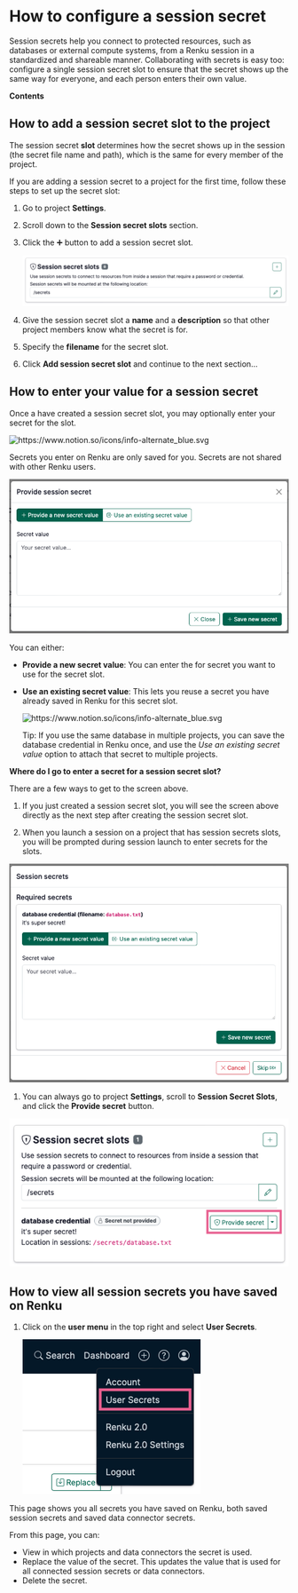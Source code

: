# How to configure a session secret

Session secrets help you connect to protected resources, such as databases or external compute systems, from a Renku session in a standardized and shareable manner. Collaborating with secrets is easy too: configure a single session secret slot to ensure that the secret shows up the same way for everyone, and each person enters their own value.

**Contents**

## **How to add a session secret slot to the project**

The session secret **slot** determines how the secret shows up in the session (the secret file name and path), which is the same for every member of the project.

If you are adding a session secret to a project for the first time, follow these steps to set up the secret slot:

1. Go to project **Settings**.
2. Scroll down to the **Session secret slots** section.
3. Click the ➕ button to add a session secret slot.
    
    ![image.png](./configure-session-secret-10.png)
    
4. Give the session secret slot a **name** and a **description** so that other project members know what the secret is for.
5. Specify the **filename** for the secret slot.
6. Click **Add session secret slot** and continue to the next section…

## How to enter your value for a session secret

Once a have created a session secret slot, you may optionally enter your secret for the slot.

<aside>
<img src="https://www.notion.so/icons/info-alternate_blue.svg" alt="https://www.notion.so/icons/info-alternate_blue.svg" width="40px" />

Secrets you enter on Renku are only saved for you. Secrets are not shared with other Renku users.

</aside>

![image.png](./configure-session-secret-20.png)

You can either:

- **Provide a new secret value**: You can enter the for secret you want to use for the secret slot.
- **Use an existing secret value**: This lets you reuse a secret you have already saved in Renku for this secret slot.
    
    <aside>
    <img src="https://www.notion.so/icons/info-alternate_blue.svg" alt="https://www.notion.so/icons/info-alternate_blue.svg" width="40px" />
    
    Tip: If you use the same database in multiple projects, you can save the database credential in Renku once, and use the *Use an existing secret value* option to attach that secret to multiple projects.
    
    </aside>
    

**Where do I go to enter a secret for a session secret slot?**

There are a few ways to get to the screen above.

1. If you just created a session secret slot, you will see the screen above directly as the next step after creating the session secret slot.

1. When you launch a session on a project that has session secrets slots, you will be prompted during session launch to enter secrets for the slots.

![image.png](./configure-session-secret-30.png)

1. You can always go to project **Settings**, scroll to **Session Secret Slots**, and click the **Provide secret** button.

![image.png](./configure-session-secret-40.png)

## How to view all session secrets you have saved on Renku

1. Click on the **user menu** in the top right and select **User Secrets**.
    
    ![image.png](./configure-session-secret-50.png)
    

This page shows you all secrets you have saved on Renku, both saved session secrets and saved data connector secrets.

From this page, you can:

- View in which projects and data connectors the secret is used.
- Replace the value of the secret. This updates the value that is used for all connected session secrets or data connectors.
- Delete the secret.